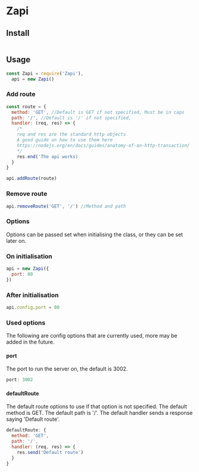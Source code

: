# Zapi
## Install
```sh

```
## Usage
```js
const Zapi = require('Zapi'),
  api = new Zapi()
```

### Add route
```js
const route = {
  method: 'GET', //Default is GET if not specified, Must be in caps
  path: '/', //Default is '/' if not specified,
  handler: (req, res) => {
    /*
    req and res are the standard http objects
    A good guide on how to use them here
    https://nodejs.org/en/docs/guides/anatomy-of-an-http-transaction/
    */
    res.end('The api works)
  }
}

api.addRoute(route)
```

### Remove route
```js
api.removeRoute('GET', '/') //Method and path
```

### Options
Options can be passed set when initialising the class, or they can be set later on.
### On initialisation
```js
api = new Zapi({
  port: 80
})
```
### After initialisation
```js
api.config.port = 80
```

### Used options
The following are config options that are currently used, more may be added in the future.

#### port
The port to run the server on, the default is 3002.
```js
port: 3002
```

#### defaultRoute
The default route options to use if that option is not specified.
The default method is GET.
The default path is '/'.
The default handler sends a response saying 'Default route'.
```js
defaultRoute: {
  method: 'GET',
  path: '/',
  handler: (req, res) => {
    res.send('Default route')
  }
}
```